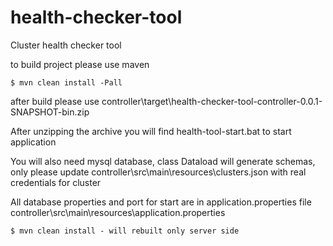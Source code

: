 # health-checker-tool
Cluster health checker tool

to build project please use maven 
```
$ mvn clean install -Pall
```

after build please use controller\target\health-checker-tool-controller-0.0.1-SNAPSHOT-bin.zip

After unzipping the archive you will find health-tool-start.bat to start application

You will also need mysql database, class Dataload will generate schemas, only please update controller\src\main\resources\clusters.json with real credentials for cluster

All database properties and port for start are in application.properties file controller\src\main\resources\application.properties

```
$ mvn clean install - will rebuilt only server side
```